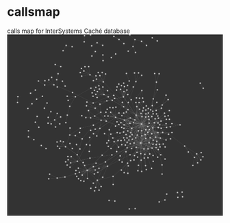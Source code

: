 # callsmap
calls map for InterSystems Caché database
![example](https://github.com/doublefint/callsmap/raw/master/img/calls.map.png)

